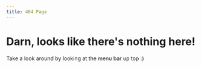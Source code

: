 ```yaml
---
title: 404 Page
---
```



# Darn, looks like there's nothing here!

Take a look around by looking at the menu bar up top :)
